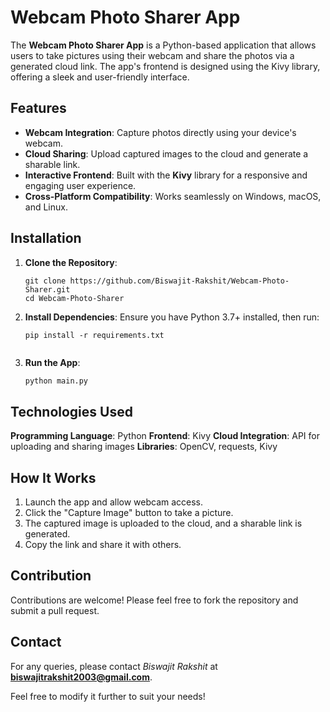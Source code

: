 # Webcam Photo Sharer App  

The **Webcam Photo Sharer App** is a Python-based application that allows users to take pictures using their webcam and share the photos via a generated cloud link. The app's frontend is designed using the Kivy library, offering a sleek and user-friendly interface.  

## Features  
- **Webcam Integration**: Capture photos directly using your device's webcam.  
- **Cloud Sharing**: Upload captured images to the cloud and generate a sharable link.  
- **Interactive Frontend**: Built with the **Kivy** library for a responsive and engaging user experience.  
- **Cross-Platform Compatibility**: Works seamlessly on Windows, macOS, and Linux.  

## Installation  

1. **Clone the Repository**:  
   ```
   git clone https://github.com/Biswajit-Rakshit/Webcam-Photo-Sharer.git  
   cd Webcam-Photo-Sharer

2. **Install Dependencies**:
Ensure you have Python 3.7+ installed, then run:

    ```
    pip install -r requirements.txt


3. **Run the App**:

    ```bash
    python main.py


## Technologies Used
**Programming Language**: Python
**Frontend**: Kivy
**Cloud Integration**: API for uploading and sharing images
**Libraries**: OpenCV, requests, Kivy


## How It Works
1. Launch the app and allow webcam access.
2. Click the "Capture Image" button to take a picture.
3. The captured image is uploaded to the cloud, and a sharable link is generated.
4. Copy the link and share it with others.


## Contribution
Contributions are welcome! Please feel free to fork the repository and submit a pull request.


## Contact
For any queries, please contact *Biswajit Rakshit* at **biswajitrakshit2003@gmail.com**.

Feel free to modify it further to suit your needs!
